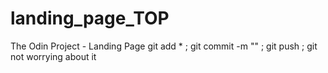 # landing_page_TOP
The Odin Project - Landing Page
git add * ; git commit -m "" ; git push ; git not worrying about it
